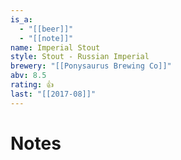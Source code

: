 ```yaml
---
is_a:
  - "[[beer]]"
  - "[[note]]"
name: Imperial Stout
style: Stout - Russian Imperial
brewery: "[[Ponysaurus Brewing Co]]"
abv: 8.5
rating: 👍
last: "[[2017-08]]"
---
```

# Notes

